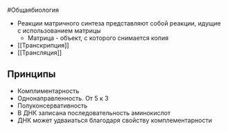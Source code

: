 #Общаябиология 
- Реакции матричного синтеза представляют собой реакции, идущие с использованием матрицы
	- Матрица - объект, с которого снимается копия
- [[Транскрипция]] 
- [[Трансляция]]
## Принципы
- Комплиментарность
- Однонаправленность. От 5 к 3
- Полуконсервативность
- В ДНК записана последовательность аминокислот
- ДНК может удваиаться благодаря свойству комплементарности